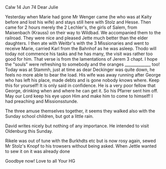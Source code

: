  Calw 14 Jun 74
Dear Julie

Yesterday when Marie had gone Mr Wenger came (he who was at Kaity before and lost his wife) and stays still here with Stolz and Hesse. Then came for 2 hours merely the 2 Lechler's, the girls of Salem, from Maisenbach (Krauss) on their way to Wildbad. We accompanied them to the railroad. They were nice and pleased Jette much better than the elder daughters. I then ate with Weitbr's with the 3 Missionaries and went to receive Marie, carried Karl from the Bahnhof as he was asleep. Thodo will today not commence his tasks and he has many, the visit was rather too good for him. 
That verse is from the lamentations of Jerem 3 chapt. I hope the "souls" were refreshing to somebody and the oranges _____________ too! 
Today was at Stammh, just at time as dear Deckinger was quite down, he feels no more able to bear the load. His wife was away running after George who has left his place, made debts and is gone nobody knows where. Keep this for yourself! It is only said in confidence. He is a very poor fellow that George, drinking when and where he can get it. So his Pfarrer sent him off. May our Lord keep his eye upon Him and make him to come to himself! I had preaching and Missionsstunde.

The three amuse themselves together, it seems they walked also with the Sunday school children, but got a little rain.

David writes nicely but nothing of any importance. He intended to visit Oldenburg this Sunday.

Rikele was out of tune with the Burkhdts etc but is now rosy again, sewed Mr Stolz's Knopf to his trowsers without being asked. When Jettle wanted to sew it on it was already done

 Goodbye now! Love to all
 Your HG

